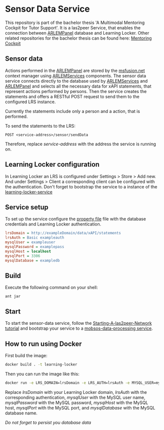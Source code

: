 Sensor Data Service
===========================================
This repository is part of the bachelor thesis 'A Multimodal Mentoring Cockpit for Tutor Support'.
It is a las2peer Service, that enables the connection between [ARLEMPanel](https://github.com/rwth-acis/ARLEMPanel) database and Learning Locker.
Other related repositories for the bachelor thesis can be found here: [Mentoring Cockpit](https://github.com/rwth-acis/Mentoring-Cockpit)

Sensor data
-----------
Actions performed in the [ARLEMPanel](https://github.com/rwth-acis/ARLEMPanel) are stored by the [msfusion.net](https://github.com/rwth-acis/msfusion.net) context manager using [ARLEMServices](https://github.com/rizalishan/ARLEMServices) components.
The sensor data service connects directly to the database used by [ARLEMServices](https://github.com/rizalishan/ARLEMServices) and [ARLEMPanel](https://github.com/rwth-acis/ARLEMPanel) and selects all the necessary data for xAPI statements, that represent actions performed by persons.
Then the service creates the statements and offers a RESTful POST request to send them to the configured LRS instance.

Currently the statements include only a person and a action, that is performed.

To send the statements to the LRS:
```
POST <service-address>/sensor/sendData
```

Therefore, replace *service-address* with the address the service is running on.


Learning Locker configuration
--------------------------
In Learning Locker an LRS is configured under Settings > Store > Add new.
And under Settings > Client a corresponding client can be configured with the authentication.
Don't forget to bootstrap the service to a instance of the [learning-locker-service](https://github.com/rwth-acis/learning-locker-service)

Service setup
-------------
To set up the service configure the [property file](etc/i5.las2peer.services.sensorDataService.SensorDataService.properties) file with the database credentials and Learning Locker authentication.
```INI
lrsDomain = http://exampleDomain/data/xAPI/statements
lrsAuth = Basic exampleauth
mysqlUser = exampleuser
mysqlPassword = examplepass
mysqlHost = localhost
mysqlPort = 3306
mysqlDatabase = exampledb
```

Build
--------
Execute the following command on your shell:

```shell
ant jar 
```

Start
--------

To start the sensor-data service, follow the [Starting-A-las2peer-Network tutorial](https://github.com/rwth-acis/las2peer-Template-Project/wiki/Starting-A-las2peer-Network) and bootstrap your service to a [mobsos-data-processing service](https://github.com/rwth-acis/mobsos-data-processing/tree/bachelor-thesis-philipp-roytburg).

How to run using Docker
-------------------

First build the image:
```bash
docker build . -t learning-locker
```

Then you can run the image like this:

```bash
docker run -e LRS_DOMAIN=lrsDomain -e LRS_AUTH=lrsAuth -e MYSQL_USER=mysqlUser -e MYSQL_PASSWORD=mysqlPassword -e MYSQL_HOST=mysqlHost -e MYSQL_PORT=mysqlPort -e MYSQL_DATABASE=mysqlDatabase -p 9011:9011 mentoring-cockpit-service
```

Replace *lrsDomain* with your Learning Locker domain, *lrsAuth* with the corresponding authentication, *mysqlUser* with the MySQL user name, *mysqlPassword* with the MySQL password, *mysqlHost* with the MySQL host, *mysqlPort* with the MySQL port, and *mysqlDatabase* with the MySQL database name. 

*Do not forget to persist you database data*

